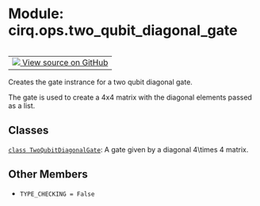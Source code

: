 <div itemscope itemtype="http://developers.google.com/ReferenceObject">
<meta itemprop="name" content="cirq.ops.two_qubit_diagonal_gate" />
<meta itemprop="path" content="Stable" />
<meta itemprop="property" content="TYPE_CHECKING"/>
</div>

# Module: cirq.ops.two_qubit_diagonal_gate

<!-- Insert buttons and diff -->

<table class="tfo-notebook-buttons tfo-api" align="left">

<td>
  <a target="_blank" href="https://github.com/quantumlib/cirq/tree/master/cirq/ops/two_qubit_diagonal_gate.py">
    <img src="https://www.tensorflow.org/images/GitHub-Mark-32px.png" />
    View source on GitHub
  </a>
</td>
</table>



Creates the gate instrance for a two qubit diagonal gate.


The gate is used to create a 4x4 matrix with the diagonal elements
passed as a list.

## Classes

[`class TwoQubitDiagonalGate`](../../cirq/ops/TwoQubitDiagonalGate.md): A gate given by a diagonal 4\times 4 matrix.

## Other Members

* `TYPE_CHECKING = False` <a id="TYPE_CHECKING"></a>
